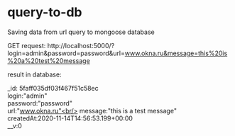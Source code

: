 # query-to-db
Saving data from url query to mongoose database

GET request: 
http://localhost:5000/?login=admin&password=password&url=www.okna.ru&message=this%20is%20a%20test%20message

result in database:

_id: 5faff035df03f467f51c58ec<br/>
login:"admin"<br/>
password:"password"<br/>
url:"www.okna.ru"<br/>
message:"this is a test message"<br/>
createdAt:2020-11-14T14:56:53.199+00:00<br/>
__v:0<br/>
